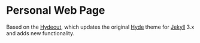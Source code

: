 # Personal Web Page

Based on the [Hydeout](https://github.com/fongandrew/hydeout),
which updates the original [Hyde](https://github.com/poole/hyde)
theme for [Jekyll](http://jekyllrb.com) 3.x and adds new functionality.
